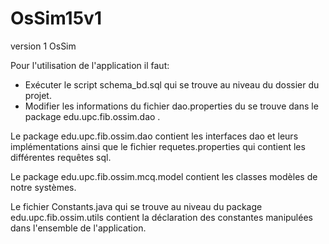 # OsSim15v1
version 1 OsSim

Pour l'utilisation de l'application il faut:
- Exécuter le script schema_bd.sql qui se trouve au niveau du dossier du projet.
- Modifier les informations du fichier dao.properties du se trouve dans le package edu.upc.fib.ossim.dao .

Le package edu.upc.fib.ossim.dao contient les interfaces dao et leurs implémentations ainsi que le fichier requetes.properties qui 
contient les différentes requêtes sql.

Le package edu.upc.fib.ossim.mcq.model contient les classes modèles de notre systèmes.

Le fichier Constants.java qui se trouve au niveau du package edu.upc.fib.ossim.utils contient la déclaration des constantes manipulées dans l'ensemble de l'application.

